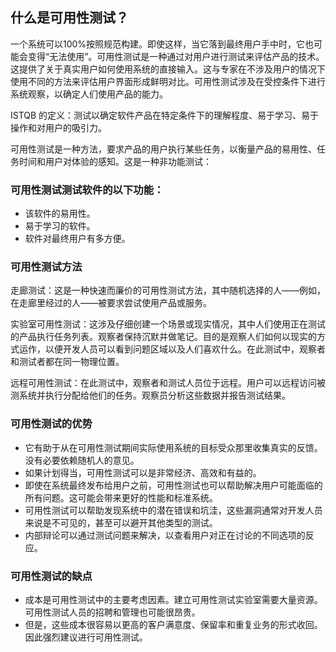 ## 什么是可用性测试？

一个系统可以100%按照规范构建。即使这样，当它落到最终用户手中时，它也可能会变得“无法使用”。可用性测试是一种通过对用户进行测试来评估产品的技术。这提供了关于真实用户如何使用系统的直接输入。这与专家在不涉及用户的情况下使用不同的方法来评估用户界面形成鲜明对比。可用性测试涉及在受控条件下进行系统观察，以确定人们使用产品的能力。

ISTQB 的定义：测试以确定软件产品在特定条件下的理解程度、易于学习、易于操作和对用户的吸引力。

可用性测试是一种方法，要求产品的用户执行某些任务，以衡量产品的易用性、任务时间和用户对体验的感知。这是一种非功能测试：

### 可用性测试测试软件的以下功能：

-   该软件的易用性。
-   易于学习的软件。
-   软件对最终用户有多方便。

### 可用性测试方法

走廊测试：这是一种快速而廉价的可用性测试方法，其中随机选择的人——例如，在走廊里经过的人——被要求尝试使用产品或服务。

实验室可用性测试：这涉及仔细创建一个场景或现实情况，其中人们使用正在测试的产品执行任务列表。观察者保持沉默并做笔记。目的是观察人们如何以现实的方式运作，以便开发人员可以看到问题区域以及人们喜欢什么。在此测试中，观察者和测试者都在同一物理位置。

远程可用性测试：在此测试中，观察者和测试人员位于远程。用户可以远程访问被测系统并执行分配给他们的任务。观察员分析这些数据并报告测试结果。

### 可用性测试的优势

-   它有助于从在可用性测试期间实际使用系统的目标受众那里收集真实的反馈。没有必要依赖随机人的意见。
-   如果计划得当，可用性测试可以是非常经济、高效和有益的。
-   即使在系统最终发布给用户之前，可用性测试也可以帮助解决用户可能面临的所有问题。这可能会带来更好的性能和标准系统。
-   可用性测试可以帮助发现系统中的潜在错误和坑洼，这些漏洞通常对开发人员来说是不可见的，甚至可以避开其他类型的测试。
-   内部辩论可以通过测试问题来解决，以查看用户对正在讨论的不同选项的反应。

### 可用性测试的缺点

-   成本是可用性测试中的主要考虑因素。建立可用性测试实验室需要大量资源。可用性测试人员的招聘和管理也可能很昂贵。
-   但是，这些成本很容易以更高的客户满意度、保留率和重复业务的形式收回。因此强烈建议进行可用性测试。